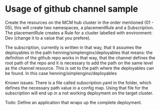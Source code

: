 # Usage of github channel sample
Create the resources on the MCM hub cluster in the order mentioned (01 - 05), this will create two namespaces, a placementRule and a Subscription.
The placementRule creates a Rule for a cluster labelled with environment: Dev  (change it to a value that you prefere).

The subscription, currently is written in that way, that it assumes the deployables in the path henning/simplenginx/deployables that means: the definition of the github repo works in that way, that the channel defines the root path of the repo and it is necessary to add the path on the same level as the channel resource. This is set to the path where the deployables can be found. In this case henning/simplenginx/deployables


Known issues: There is a file called subscription.yaml in the folder, which defines the necessary path value in a config map. Using that file for the subscription will end up in a not working deployment on the target cluster.

Todo: Define an application that wraps up the complete deployment.
